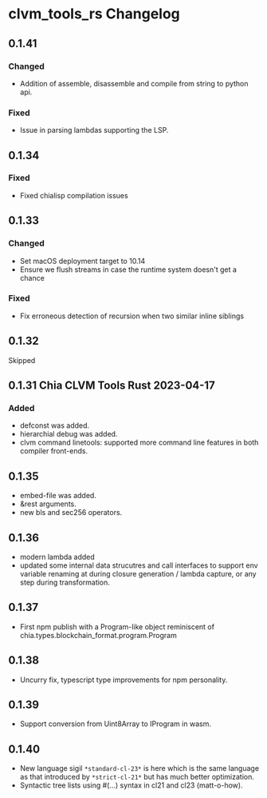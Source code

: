 # clvm_tools_rs Changelog

## 0.1.41
### Changed
- Addition of assemble, disassemble and compile from string to python api.
### Fixed
- Issue in parsing lambdas supporting the LSP.

## 0.1.34
### Fixed
- Fixed chialisp compilation issues


## 0.1.33
### Changed
- Set macOS deployment target to 10.14
- Ensure we flush streams in case the runtime system doesn't get a chance
### Fixed
- Fix erroneous detection of recursion when two similar inline siblings


## 0.1.32
Skipped

## 0.1.31 Chia CLVM Tools Rust 2023-04-17

### Added

- defconst was added.
- hierarchial debug was added.
- clvm command linetools: supported more command line features in both compiler front-ends.

## 0.1.35 

- embed-file was added.
- &rest arguments.
- new bls and sec256 operators.

## 0.1.36

- modern lambda added
- updated some internal data strucutres and call interfaces to support env variable renaming at during closure generation / lambda capture, or any step during transformation.

## 0.1.37

- First npm publish with a Program-like object reminiscent of
  chia.types.blockchain_format.program.Program

## 0.1.38

- Uncurry fix, typescript type improvements for npm personality.

## 0.1.39

- Support conversion from Uint8Array to IProgram in wasm.

## 0.1.40

- New language sigil ```*standard-cl-23*``` is here which is the same language as that introduced by ```*strict-cl-21*``` but has much better optimization.
- Syntactic tree lists using #(...) syntax in cl21 and cl23 (matt-o-how).

